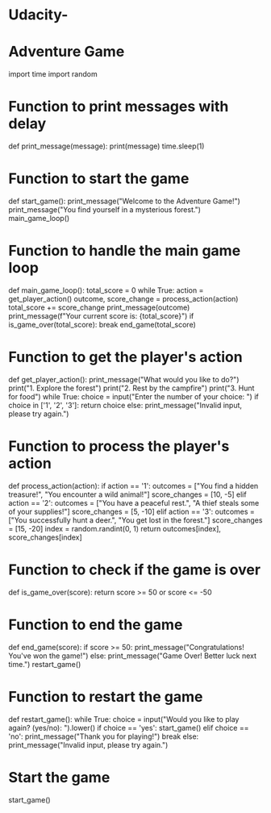 # Udacity-
# Adventure Game  


import time
import random

# Function to print messages with delay
def print_message(message):
    print(message)
    time.sleep(1)

# Function to start the game
def start_game():
    print_message("Welcome to the Adventure Game!")
    print_message("You find yourself in a mysterious forest.")
    main_game_loop()

# Function to handle the main game loop
def main_game_loop():
    total_score = 0
    while True:
        action = get_player_action()
        outcome, score_change = process_action(action)
        total_score += score_change
        print_message(outcome)
        print_message(f"Your current score is: {total_score}")
        if is_game_over(total_score):
            break
    end_game(total_score)

# Function to get the player's action
def get_player_action():
    print_message("What would you like to do?")
    print("1. Explore the forest")
    print("2. Rest by the campfire")
    print("3. Hunt for food")
    while True:
        choice = input("Enter the number of your choice: ")
        if choice in ['1', '2', '3']:
            return choice
        else:
            print_message("Invalid input, please try again.")

# Function to process the player's action
def process_action(action):
    if action == '1':
        outcomes = ["You find a hidden treasure!", "You encounter a wild animal!"]
        score_changes = [10, -5]
    elif action == '2':
        outcomes = ["You have a peaceful rest.", "A thief steals some of your supplies!"]
        score_changes = [5, -10]
    elif action == '3':
        outcomes = ["You successfully hunt a deer.", "You get lost in the forest."]
        score_changes = [15, -20]
    index = random.randint(0, 1)
    return outcomes[index], score_changes[index]

# Function to check if the game is over
def is_game_over(score):
    return score >= 50 or score <= -50

# Function to end the game
def end_game(score):
    if score >= 50:
        print_message("Congratulations! You've won the game!")
    else:
        print_message("Game Over! Better luck next time.")
    restart_game()

# Function to restart the game
def restart_game():
    while True:
        choice = input("Would you like to play again? (yes/no): ").lower()
        if choice == 'yes':
            start_game()
        elif choice == 'no':
            print_message("Thank you for playing!")
            break
        else:
            print_message("Invalid input, please try again.")

# Start the game
start_game()
